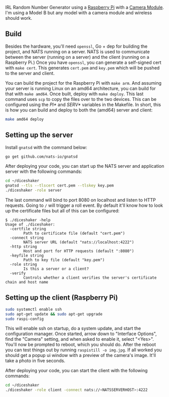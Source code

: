 IRL Random Number Generator using a [Raspberry Pi](raspberry-pi) with a [Camera
Module](camera-module). I'm using a Model B but any model with a camera module
and wireless should work.

## Build

Besides the hardware, you'll need `openssl`, Go + dep for building the project,
and NATS running on a server. NATS is used to communicate between the server
(running on a server) and the client (running on a Raspberry Pi.) Once you have
`openssl`, you can generate a self-signed cert with `make cert`. This generates
`cert.pem` and `key.pem` which will be pushed to the server and client.

You can build the project for the Raspberry Pi with `make arm`. And assuming
your server is running Linux on an amd64 architecture, you can build for that
with `make amd64`. Once built, deploy with `make deploy`. This last command
uses `scp` to copy the files over to the two devices. This can be configured
using the _PI*_ and _SERV*_ variables in the Makefile. In short, this is how
you can build and deploy to both the (amd64) server and client:

```bash
make amd64 deploy
```


## Setting up the server

Install `gnatsd` with the command below:

```bash
go get github.com/nats-io/gnatsd
```

After deploying your code, you can start up the NATS server and application
server with the following commands:

```bash
cd ~/diceshaker
gnatsd --tls --tlscert cert.pem --tlskey key.pem
./diceshaker -role server
```

The last command will bind to port 8080 on localhost and listen to HTTP
requests. Going to `/` will trigger a roll event. By default it'll know how to
look up the certificate files but all of this can be configured:

```text
$ ./diceshaker -help
Usage of ./diceshaker:
  -certfile string
        Path to certificate file (default "cert.pem")
  -connect string
        NATS server URL (default "nats://localhost:4222")
  -http string
        Host and port for HTTP requests (default ":8080")
  -keyfile string
        Path to key file (default "key.pem")
  -role string
        Is this a server or a client?
  -verify
        Controls whether a client verifies the server's certificate chain and host name
```


## Setting up the client (Raspberry Pi)

```bash
sudo systemctl enable ssh
sudo apt-get update && sudo apt-get upgrade
sudo raspi-config
```

This will enable ssh on startup, do a system update, and start the
configuration manager. Once started, arrow down to "Interface Options", find
the "Camera" setting, and when asked to enable it, select "&lt;Yes&gt;". You'll
now be prompted to reboot, which you should do. After the reboot you can test
things out by running `raspistill -o img.jpg`. If all worked you should get a
popup ui window with a preview of the camera's image. It'll take a photo in
five seconds.

After deploying your code, you can start the client with the following
commands:

```bash
cd ~/diceshaker
./diceshaker -role client -connect nats://<NATSSERVERHOST>:4222
```

[raspberry-pi]: https://www.raspberrypi.org/products/raspberry-pi-3-model-b/
[camera-module]: https://www.raspberrypi.org/products/camera-module-v2/
